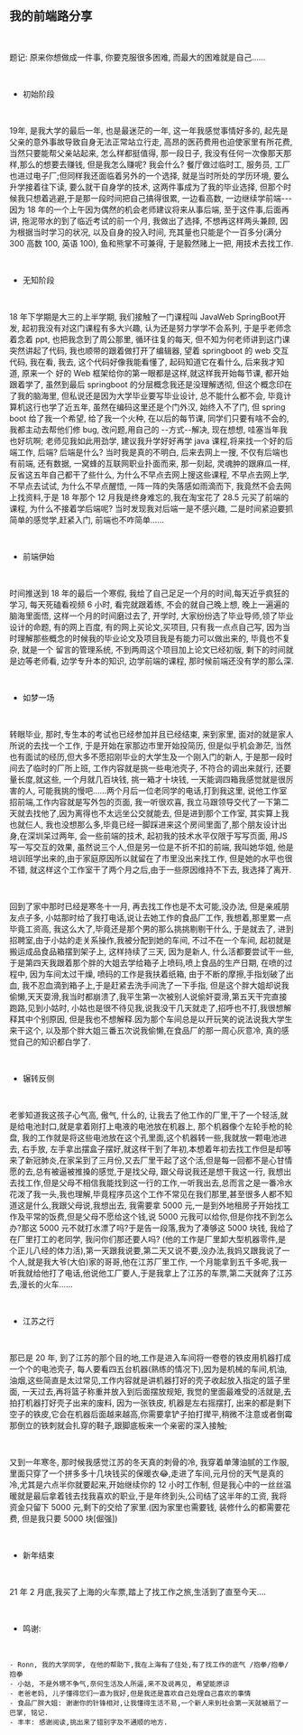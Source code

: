 ## 我的前端路分享
<br>

题记: 原来你想做成一件事, 你要克服很多困难, 而最大的困难就是自己......


<br>

- 初始阶段

<br>

  19年, 是我大学的最后一年, 也是最迷茫的一年, 这一年我感觉事情好多的, 起先是父亲的意外事故导致自身无法正常站立行走, 
  高昂的医药费用也迫使家里有所花费, 当然只要能帮父亲站起来, 怎么样都挺值得, 那一段日子, 我没有任何一次像那天那样,那么的想要去赚钱, 但是我怎么赚呢? 我会什么? 餐厅做过临时工, 服务员, 工厂也进过电子厂;但同样我还面临着另外的一个选择, 就是当时所处的学历环境, 要么升学接着往下读, 要么就干自身学的技术, 这两件事成为了我的毕业选择, 但那个时候我只想着逃避,于是那一段时间把自己搞得很累, 一边看高数, 一边继续学前端---因为 18 年的一个上午因为偶然的机会老师建议将来从事后端, 至于这件事,后面再讲, 拖泥带水的到了临近考试的前一个月, 我做出了选择, 不想再这样两头兼顾, 因为根据当时学习的状况, 以及自身的投入时间, 充其量也只能是个一百多分(满分 300 高数 100, 英语 100), 鱼和熊掌不可兼得, 于是毅然赌上一把, 用技术去找工作.

<br>

- 无知阶段

<br>

  18 年下学期是大三的上半学期, 我们接触了一门课程叫 <span class='keyword'>JavaWeb SpringBoot开发</span>, 起初我没有对这门课程有多大兴趣, 认为还是努力学学不会系列, 于是乎老师念着念着 ppt, 也把我念到了周公那里, 循环往复的每天,
  但不知为何老师讲到这门课突然讲起了代码, 我也顺带的跟着做打开了编辑器, 望着 springboot 的 web 交互代码, 我在看, 我去, 这个代码好像我能看懂了, 起码知道它在看什么, 后来我才知道, 原来一个 好的 Web 框架给你的第一眼都是这样,就这样我开始每节课, 都开始跟着学了, 虽然到最后 springboot 的分层概念我还是没理解透彻, 但这个概念印在了我的脑海里, 但私说还是因为大学毕业要写毕业设计, 总不能什么都不会, 毕竟计算机这行也学了近五年, 虽然在编码这里还是个门外汉, 始终入不了门, 但 spring boot 给了我一个希望, 给了我一个火种, 在以后的每节课, 同学们只要有啥不会的, 我都主动去帮他们修 bug, 改问题,用自己的 --方式--解决, 现在想想, 哇塞当年我也好坑啊; 老师见我如此用劲学, 建议我升学好好再学 java 课程,将来找一个好的后端工作, 后端? 后端是什么? 当时我是真的不明白, 后来去网上一搜, 不仅有后端也有前端, 还有数据, 一窝蜂的互联网职业扑面而来, 那一刻起, 灵魂肿的跟麻瓜一样, 反省这五年自己都干了些什么, 为什么不早点去网上搜这些课程, 不早点去网上学, 不早点去试试, 为什么不早点醒悟, 一阵一阵的失落感如雨滴而下, 我竟然不会去网上找资料,于是 18 年那个 12 月我是终身难忘的,我在淘宝花了 28.5 元买了前端的课程, 为什么不接着学后端呢? 当时发现我对后端一是不感兴趣, 二是时间紧迫要抓简单的感觉学,赶紧入门, 前端也不咋简单......

<br>

- 前端伊始

<br>

  时间推送到 18 年的最后一个寒假, 我给了自己足足一个月的时间,每天近乎疯狂的学习, 每天死磕看视频 6 小时, 看完就跟着练,
  不会的就自己晚上想, 晚上一遍遍的脑海里面悟, 这样一个月的时间磨过去了, 开学时, 大家纷纷选了毕业导师,领了毕业设计的命题,
  有的网上百度, 有的网上买论文,买项目, 只有我一点点自己写, 因为当时理解那些概念的时候我的毕业论文及项目我是有能力可以做出来的, 毕竟也不复杂, 就是一个 留言的管理系统, 不到两周这个项目加上论文已经初版, 剩下的时间就是边等老师看, 边学专升本的知识, 边学前端的课程, 那时候前端还没有学的那么深.

<br>

- 如梦一场

<br>

  转眼毕业, 那时,专生本的考试也已经参加并且已经结束, 来到家里, 面对的就是家人所说的去找一个工作, 于是开始在家那边市里开始投简历, 但是似乎机会渺茫, 当然也有面试的经历,但大多不愿招刚毕业的大学生及一个刚入门的新人, 于是那一段时间去了临时的厂所上班, 工作内容就是挑一些电池壳子, 不符合的调出来就行, 还要量长度,就这些, 一个月就几百块钱, 挑一箱才十块钱, 一天能调四箱我感觉就是很厉害的人, 可能我挑的慢吧......两个月后一位老同学的电话,打到我这里, 说他工作室招前端,工作内容就是写外包的页面, 我一听很欢喜, 我立马跟领导交代了一下第二天就去找他了,因为离得也不太远坐公交就能去, 但是进到那个工作室, 其实算上我也就仨人, 我也没想那么多,毕竟已经一脚踩进来这个房间里面了,那个朋友设计出身,在深圳呆过两年, 会一些前端的技术, 起初我的技术水平仅限于写写页面, 用JS 写一写交互的效果, 虽然说三个人,但是另一位是不折不扣的前端, 我叫她华姐, 他是培训班学出来的,由于家庭原因所以就留在了市里没出来找工作, 但是她的水平也很不错, 就这样这个工作室干了两个月之后,由于一些原因维持不下去, 我选择了离开.

  <br>

  回到了家中那时已经是寒冬十一月, 再去找工作也是不太可能,没办法, 但是亲戚朋友点子多, 小姑那时给了我打电话,说让去她工作的食品厂工作, 我想着,那里累一点毕竟工资高, 我这么大了,毕竟还是那个男的那么挑挑剔剔干什么, 于是就去了, 进到招聘室,由于小姑的走关系操作,我被分配到她的车间, 不过不在一个车间, 起初就是搬运成品食品箱摆到架子上, 这样持续了三天, 因为是新人, 什么活都要尝试干一些, 于是第四天我跟着那个胖的大姐去学给箱子上喷码,喷上食品的生产日期, 在喷的过程中, 因为车间太过干燥, 喷码的工作是我扶着纸箱, 由于不断的摩擦,手指划破了出血, 我不忍血滴到箱子上,于是赶紧去洗手间洗了一下手指, 但是这个胖大姐却说我偷懒,天天耍滑,我当时都崩溃了,我平生第一次被别人说偷奸耍滑,第五天干完直接跑路,见到小姑时, 小姑也是很不待见我,说我没干几天就走了,招呼也不打,我很想解释其中个别原因, 但是我也不想解释.因为那个车间总是以开玩笑的说法说我大学生来干这个, 以及那个胖大姐三番五次说我偷懒,在食品厂的那一周心灰意冷, 真的感觉自己的知识都白学了.

  <br>

  - 辗转反侧

  <br>

  老爹知道我这孩子心气高, 傲气, 什么的, 让我去了他工作的厂里,干了一个轻活,就是给电池封口,就是拿着刚打上电液的电池放在机器上, 那个机器像个左轮手枪的轮盘, 我的工作就是将这些电池放在这个孔里面,这个机器转一些,我就放一颗电池进去, 右手放, 左手拿出摆盒子摆好,就这样干到了年初,本想着年初去找工作但是却等来了新冠肺炎,在家呆到了三月份,又去厂里干起了这个活,但是每一回都不是心甘情愿的去,总有被逼被推搡的感觉,于是找父母, 跟父母说我还是想干我这一行, 我想出去找工作,但是父母不相信我能找到这一行的工作,一听我出去,总而言之是一番冷水花泼了我一头,我也理解,毕竟程序员这个工作不常见在我们那里,甚至很多人都不知道这是什么,我跟父母说,我想出去, 我需要拿 5000 元,一是到外地租房子开始找工作及平常的饭费,但是父母不愿给这个钱,说 5000 元我可以给你,但是你找不到怎么办?那这 5000 元不就打水漂了吗?于是告一段落,我为了凑够这 5000 块钱, 我给了在厂里打工的老同学, 我问你们那还要人吗? (他的工作是厂里卸大型机器零件,是个正儿八经的体力活),第一天跟我说要,第二天又说不要,没办法,我妈又跟我说了一个人,就是我大爷(大伯)家的哥哥,他在江苏厂里工作, 一个月能拿到五千多呢,我一听我就给他打了电话,他说他工厂要人,于是我拿上了江苏的车票,第二天就奔了江苏去,漫长的火车......

  <br>

  - 江苏之行

  <br>

  那已是 20 年, 到了江苏的那个目的地,工作是进入车间将一卷卷的铁皮用机器打成一个个的电池壳子, 每人要看四五台机器(熟练的情况下),因为是机械的车间,机油,油烟,这些简直是太过常见,工作内容就是讲机器打好的壳子收起放入指定的篮子里面, 一天过去,再将篮子称重并放入到后面摆放规矩, 我觉的里面最难受的活就是,去拍打机器打好壳子出来的废料, 因为一张铁皮, 机器是左右摇摆打, 出来的都是剩下空子的铁皮,它会在机器后面越来越高,你需要拿铲子拍打撵平,稍微不注意或者倒霉那倒立的铁刺就会扎穿的鞋子,跟脚底板来一个亲密的深入接触;

  <br>

  又到一年寒冬, 那时候我感觉江苏的冬天真的刺骨的冷, 我穿着单薄油腻的工作服,里面只穿了一个拼多多十几块钱买的保暖衣😂,走进了车间,元月份的天气是真的冷,尤其是六点半你就要起来,开始继续你的 12 小时工作制, 但是我心中的一丝丝温暖就是最后拿着钱去找我喜欢的职业,于是年终到头,公司结了这半年的工资, 我将资金只留下 5000 元,剩下的交给了家里.(因为家里也需要钱, 装修什么的都需要花费, 但是我只要 5000 块[倔强])

  <br>

  - 新年结束

  <br>

  21 年 2 月底,我买了上海的火车票,踏上了找工作之旅,生活到了直至今天....

  <br>

  - 鸣谢:

  <br>

    - Ronn, 我的大学同学, 在他的帮助下,我在上海有了住处,有了找工作的底气 /抱拳/抱拳/抱拳
    - 小姑, 不是外甥不争气,奈何生活及人所逼,来不及说再见, 希望能原谅
    - 老爸老妈, 儿子懂得您们一直为我好,但是我还是喜欢自己处理自己喜欢的事情
    - 食品厂胖大姐: 谢谢你的针锋相对,让我懂得生活不易,一个新人来到社会第一天就被扇了一巴掌, 铭记.
    - 丰丰: 感谢阅读,挑出来了错别字及不通顺的地方.
